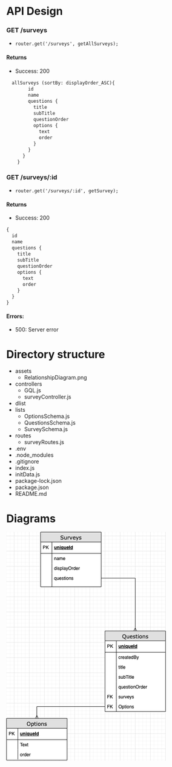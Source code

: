 # API Design
### GET /surveys
- `router.get('/surveys', getAllSurveys);`

#### Returns 
- Success: 200
``` 
  allSurveys (sortBy: displayOrder_ASC){ 
        id
        name
        questions {
          title
          subTitle
          questionOrder
          options {
            text
            order
          }
        }
      }
    }
```

### GET /surveys/:id
- `router.get('/surveys/:id', getSurvey);`

#### Returns 
- Success: 200
``` 
{ 
  id
  name
  questions {
    title
    subTitle
    questionOrder
    options {
      text
      order
    }
  }
}
```
#### Errors:
- 500: Server error

# Directory structure
- assets
  - RelationshipDiagram.png
- controllers
  - GQL.js
  - surveyController.js
- dlist
- lists
  - OptionsSchema.js
  - QuestionsSchema.js
  - SurveySchema.js
- routes
  - surveyRoutes.js
- .env
- .node_modules
- .gitignore
- index.js
- initData.js
- package-lock.json
- package.json
- README.md

# Diagrams
![Relationship diagram](./assets/RelationshipDiagram.png)